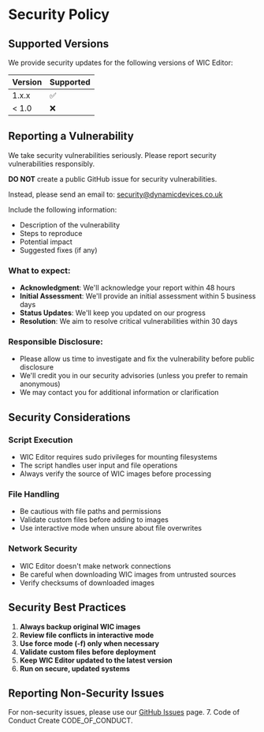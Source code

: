# Security Policy

## Supported Versions

We provide security updates for the following versions of WIC Editor:

| Version | Supported          |
| ------- | ------------------ |
| 1.x.x   | :white_check_mark: |
| < 1.0   | :x:                |

## Reporting a Vulnerability

We take security vulnerabilities seriously. Please report security vulnerabilities responsibly.

**DO NOT** create a public GitHub issue for security vulnerabilities.

Instead, please send an email to: security@dynamicdevices.co.uk

Include the following information:
- Description of the vulnerability
- Steps to reproduce
- Potential impact
- Suggested fixes (if any)

### What to expect:
- **Acknowledgment**: We'll acknowledge your report within 48 hours
- **Initial Assessment**: We'll provide an initial assessment within 5 business days
- **Status Updates**: We'll keep you updated on our progress
- **Resolution**: We aim to resolve critical vulnerabilities within 30 days

### Responsible Disclosure:
- Please allow us time to investigate and fix the vulnerability before public disclosure
- We'll credit you in our security advisories (unless you prefer to remain anonymous)
- We may contact you for additional information or clarification

## Security Considerations

### Script Execution
- WIC Editor requires sudo privileges for mounting filesystems
- The script handles user input and file operations
- Always verify the source of WIC images before processing

### File Handling
- Be cautious with file paths and permissions
- Validate custom files before adding to images
- Use interactive mode when unsure about file overwrites

### Network Security
- WIC Editor doesn't make network connections
- Be careful when downloading WIC images from untrusted sources
- Verify checksums of downloaded images

## Security Best Practices

1. **Always backup original WIC images**
2. **Review file conflicts in interactive mode**
3. **Use force mode (-f) only when necessary**
4. **Validate custom files before deployment**
5. **Keep WIC Editor updated to the latest version**
6. **Run on secure, updated systems**

## Reporting Non-Security Issues

For non-security issues, please use our [GitHub Issues](https://github.com/DynamicDevices/wic-editor/issues) page.
7. Code of Conduct
Create CODE_OF_CONDUCT.
